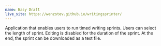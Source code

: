 ```yaml
---
name: Easy Draft
live_site: https://wenzstev.github.io/writingsprinter/
---
```


Application that enables users to run timed writing sprints. Users can select the length of sprint. Editing is disabled for the duration of the sprint. At the end, the sprint can be downloaded as a text file.
